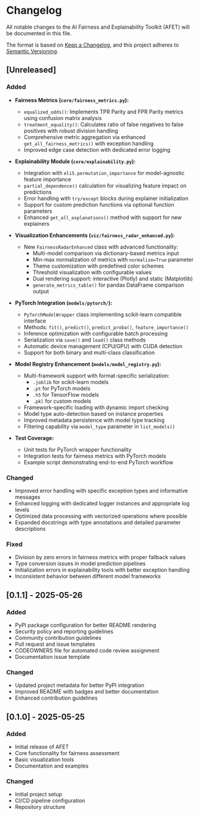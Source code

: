 # Changelog

All notable changes to the AI Fairness and Explainability Toolkit (AFET) will be documented in this file.

The format is based on [Keep a Changelog](https://keepachangelog.com/en/1.0.0/),
and this project adheres to [Semantic Versioning](https://semver.org/spec/v2.0.0.html).

## [Unreleased]
### Added
- **Fairness Metrics (`core/fairness_metrics.py`):**
  - `equalized_odds()`: Implements TPR Parity and FPR Parity metrics using confusion matrix analysis
  - `treatment_equality()`: Calculates ratio of false negatives to false positives with robust division handling
  - Comprehensive metric aggregation via enhanced `get_all_fairness_metrics()` with exception handling
  - Improved edge case detection with dedicated error logging

- **Explainability Module (`core/explainability.py`):**
  - Integration with `eli5.permutation_importance` for model-agnostic feature importance
  - `partial_dependence()` calculation for visualizing feature impact on predictions
  - Error handling with `try/except` blocks during explainer initialization
  - Support for custom prediction functions via optional function parameters
  - Enhanced `get_all_explanations()` method with support for new explainers

- **Visualization Enhancements (`viz/fairness_radar_enhanced.py`):**
  - New `FairnessRadarEnhanced` class with advanced functionality:
    - Multi-model comparison via dictionary-based metrics input
    - Min-max normalization of metrics with `normalize=True` parameter
    - Theme customization with predefined color schemes
    - Threshold visualization with configurable values
    - Dual rendering support: interactive (Plotly) and static (Matplotlib)
    - `generate_metrics_table()` for pandas DataFrame comparison output

- **PyTorch Integration (`models/pytorch/`):**
  - `PyTorchModelWrapper` class implementing scikit-learn compatible interface
  - Methods: `fit()`, `predict()`, `predict_proba()`, `feature_importance()`
  - Inference optimization with configurable batch processing
  - Serialization via `save()` and `load()` class methods
  - Automatic device management (CPU/GPU) with CUDA detection
  - Support for both binary and multi-class classification

- **Model Registry Enhancement (`models/model_registry.py`):**
  - Multi-framework support with format-specific serialization:
    - `.joblib` for scikit-learn models
    - `.pt` for PyTorch models
    - `.h5` for TensorFlow models
    - `.pkl` for custom models
  - Framework-specific loading with dynamic import checking
  - Model type auto-detection based on instance properties
  - Improved metadata persistence with model type tracking
  - Filtering capability via `model_type` parameter in `list_models()`

- **Test Coverage:**
  - Unit tests for PyTorch wrapper functionality
  - Integration tests for fairness metrics with PyTorch models
  - Example script demonstrating end-to-end PyTorch workflow

### Changed
- Improved error handling with specific exception types and informative messages
- Enhanced logging with dedicated logger instances and appropriate log levels
- Optimized data processing with vectorized operations where possible
- Expanded docstrings with type annotations and detailed parameter descriptions

### Fixed
- Division by zero errors in fairness metrics with proper fallback values
- Type conversion issues in model prediction pipelines
- Initialization errors in explainability tools with better exception handling
- Inconsistent behavior between different model frameworks

## [0.1.1] - 2025-05-26
### Added
- PyPI package configuration for better README rendering
- Security policy and reporting guidelines
- Community contribution guidelines
- Pull request and issue templates
- CODEOWNERS file for automated code review assignment
- Documentation issue template

### Changed
- Updated project metadata for better PyPI integration
- Improved README with badges and better documentation
- Enhanced contribution guidelines

## [0.1.0] - 2025-05-25
### Added
- Initial release of AFET
- Core functionality for fairness assessment
- Basic visualization tools
- Documentation and examples

### Changed
- Initial project setup
- CI/CD pipeline configuration
- Repository structure
